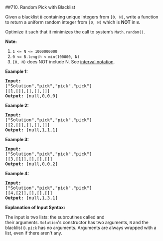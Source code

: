 ##710. Random Pick with Blacklist
<p>Given a blacklist&nbsp;<code>B</code> containing unique integers&nbsp;from <code>[0, N)</code>, write a function to return a uniform random integer from <code>[0, N)</code> which is <strong>NOT</strong>&nbsp;in <code>B</code>.</p>

<p>Optimize it such that it minimizes the call to system&rsquo;s <code>Math.random()</code>.</p>

<p><strong>Note:</strong></p>

<ol>
	<li><code>1 &lt;= N &lt;= 1000000000</code></li>
	<li><code>0 &lt;= B.length &lt; min(100000, N)</code></li>
	<li><code>[0, N)</code>&nbsp;does NOT include N. See <a href="https://en.wikipedia.org/wiki/Interval_(mathematics)" target="_blank">interval notation</a>.</li>
</ol>

<p><strong>Example 1:</strong></p>

<pre>
<strong>Input: 
</strong><span id="example-input-1-1">[&quot;Solution&quot;,&quot;pick&quot;,&quot;pick&quot;,&quot;pick&quot;]
</span><span id="example-input-1-2">[[1,[]],[],[],[]]</span>
<strong>Output: </strong><span id="example-output-1">[null,0,0,0]</span>
</pre>

<p><strong>Example 2:</strong></p>

<pre>
<strong>Input: 
</strong><span id="example-input-2-1">[&quot;Solution&quot;,&quot;pick&quot;,&quot;pick&quot;,&quot;pick&quot;]
</span><span id="example-input-2-2">[[2,[]],[],[],[]]</span>
<strong>Output: </strong><span id="example-output-2">[null,1,1,1]</span>
</pre>

<p><strong>Example 3:</strong></p>

<pre>
<strong>Input: 
</strong><span id="example-input-3-1">[&quot;Solution&quot;,&quot;pick&quot;,&quot;pick&quot;,&quot;pick&quot;]
</span><span id="example-input-3-2">[[3,[1]],[],[],[]]</span>
<strong>Output: </strong><span id="example-output-3">[null,0,0,2]</span>
</pre>

<p><strong>Example 4:</strong></p>

<pre>
<strong>Input: 
</strong><span id="example-input-4-1">[&quot;Solution&quot;,&quot;pick&quot;,&quot;pick&quot;,&quot;pick&quot;]
</span><span id="example-input-4-2">[[4,[2]],[],[],[]]</span>
<strong>Output: </strong><span id="example-output-4">[null,1,3,1]</span>
</pre>

<p><strong>Explanation of Input Syntax:</strong></p>

<p>The input is two lists:&nbsp;the subroutines called&nbsp;and their&nbsp;arguments.&nbsp;<code>Solution</code>&#39;s&nbsp;constructor has two arguments,&nbsp;<code>N</code> and the blacklist <code>B</code>. <code>pick</code> has no arguments.&nbsp;Arguments&nbsp;are&nbsp;always wrapped with a list, even if there aren&#39;t any.</p>
